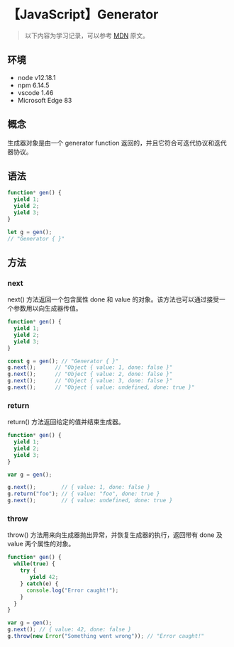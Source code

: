 # 【JavaScript】Generator

> 以下内容为学习记录，可以参考 [MDN][1] 原文。

## 环境

- node v12.18.1
- npm 6.14.5
- vscode 1.46
- Microsoft Edge 83

## 概念

生成器对象是由一个 generator function 返回的，并且它符合可迭代协议和迭代器协议。

## 语法

```js
function* gen() { 
  yield 1;
  yield 2;
  yield 3;
}

let g = gen(); 
// "Generator { }"
```

## 方法

### next

next() 方法返回一个包含属性 done 和 value 的对象。该方法也可以通过接受一个参数用以向生成器传值。

```js
function* gen() { 
  yield 1;
  yield 2;
  yield 3;
}

const g = gen(); // "Generator { }"
g.next();      // "Object { value: 1, done: false }"
g.next();      // "Object { value: 2, done: false }"
g.next();      // "Object { value: 3, done: false }"
g.next();      // "Object { value: undefined, done: true }"
```

### return

return() 方法返回给定的值并结束生成器。

```js
function* gen() { 
  yield 1;
  yield 2;
  yield 3;
}

var g = gen();

g.next();        // { value: 1, done: false }
g.return("foo"); // { value: "foo", done: true }
g.next();        // { value: undefined, done: true }
```

### throw

throw() 方法用来向生成器抛出异常，并恢复生成器的执行，返回带有 done 及 value 两个属性的对象。

```js
function* gen() {
  while(true) {
    try {
       yield 42;
    } catch(e) {
      console.log("Error caught!");
    }
  }
}

var g = gen();
g.next(); // { value: 42, done: false }
g.throw(new Error("Something went wrong")); // "Error caught!"
```

[1]: https://developer.mozilla.org/zh-CN/docs/Web/JavaScript/Reference/Global_Objects/Generator
